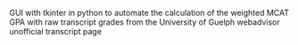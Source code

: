 GUI with tkinter in python to automate the calculation of the weighted MCAT GPA with raw transcript grades from the University of Guelph webadvisor unofficial transcript page

